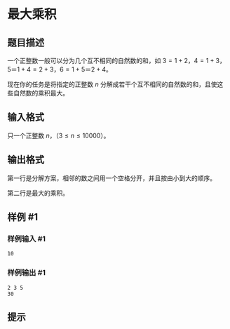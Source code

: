# 最大乘积

## 题目描述

一个正整数一般可以分为几个互不相同的自然数的和，如 $3=1+2$，$4=1+3$，$5＝1+4=2+3$，$6=1+5＝2+4$。

现在你的任务是将指定的正整数 $n$ 分解成若干个互不相同的自然数的和，且使这些自然数的乘积最大。


## 输入格式

只一个正整数 $n$，（$3 \leq n \leq 10000$）。


## 输出格式

第一行是分解方案，相邻的数之间用一个空格分开，并且按由小到大的顺序。

第二行是最大的乘积。


## 样例 #1

### 样例输入 #1
```
10
```

### 样例输出 #1

```
2 3 5
30
```

## 提示


